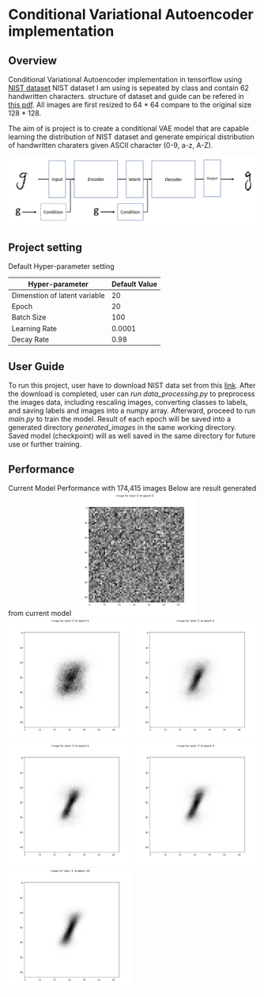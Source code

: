 # Conditional Variational Autoencoder implementation


## Overview

Conditional Variational Autoencoder implementation in tensorflow using [NIST dataset](https://catalog.data.gov/dataset/nist-handprinted-forms-and-characters-nist-special-database-19)
NIST dataset I am using is sepeated by class and contain 62 handwritten characters. structure of dataset and guide can be refered in [this pdf](https://s3.amazonaws.com/nist-srd/SD19/sd19_users_guide_edition_2.pdf). All images are first resized to 64 * 64 compare to the original size 128 * 128.

The aim of is project is to create a conditional VAE model that are capable learning the distribution of NIST dataset and generate empirical distribution of handwritten charaters given ASCII character (0-9, a-z, A-Z).

![model structure](/images/CVAE_structure.PNG)

## Project setting

Default Hyper-parameter setting

| Hyper-parameter | Default Value |
| --- | --- |
| Dimenstion of latent variable | 20 |
| Epoch | 20 |
| Batch Size | 100 |
| Learning Rate | 0.0001 |
| Decay Rate | 0.98 |

## User Guide

To run this project, user have to download NIST data set from this [link](https://s3.amazonaws.com/nist-srd/SD19/by_class.zip). After the download is completed, user can *run data_processing.py* to preprocess the images data, including rescaling images, converting classes to labels, and saving labels and images into a numpy array. Afterward, proceed to run *main.py* to train the model. Result of each epoch will be saved into a generated directory *generated_images* in the same working directory. Saved model (checkpoint) will as well saved in the same directory for future use or further training.

## Performance

Current Model Performance with 174,415 images
Below are result generated from current model
<img src="/images/generated_output_0.png" alt="1st epoch" width="250" height="250">
<img src="/images/generated_output_1.png" alt="2st epoch" width="250" height="250">
<img src="/images/generated_output_2.png" alt="3st epoch" width="250" height="250">
<img src="/images/generated_output_3.png" alt="4st epoch" width="250" height="250">
<img src="/images/generated_output_4.png" alt="5st epoch" width="250" height="250">
<img src="/images/generated_output_19.png" alt="19st epoch" width="250" height="250">
